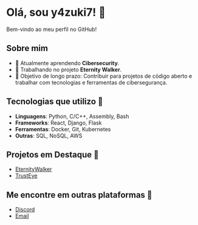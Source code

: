 # Olá, sou y4zuki7! 👋

Bem-vindo ao meu perfil no GitHub!

## Sobre mim
- 🌱 Atualmente aprendendo **Cibersecurity**.
- 💼 Trabalhando no projeto **Eternity Walker**.
- 🎯 Objetivo de longo prazo: Contribuir para projetos de código aberto e trabalhar com tecnologias e ferramentas de cibersegurança.

## Tecnologias que utilizo 🔧
- **Linguagens**: Python, C/C++, Assembly, Bash
- **Frameworks**: React, Django, Flask
- **Ferramentas**: Docker, Git, Kubernetes
- **Outras**: SQL, NoSQL, AWS

## Projetos em Destaque 🌟
- [EternityWalker](https://github.com/y4zuki7/EternityWalker)
- [TrustEye](https://github.com/y4zuki7/TrustEye)

## Me encontre em outras plataformas 📱
- [Discord](y4zuki.7)
- [Email](y4zuki.7@gmail.com)
